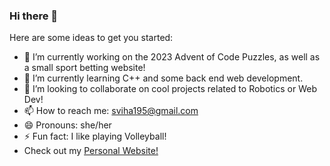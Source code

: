 ### Hi there 👋


Here are some ideas to get you started:

- 🔭 I’m currently working on the 2023 Advent of Code Puzzles, as well as a small sport betting website!
- 🌱 I’m currently learning C++ and some back end web development. 
- 👯 I’m looking to collaborate on cool projects related to Robotics or Web Dev!
- 📫 How to reach me: sviha195@gmail.com
- 😄 Pronouns: she/her
- ⚡ Fun fact: I like playing Volleyball!
- Check out my [Personal Website!](viha123.github.io)
